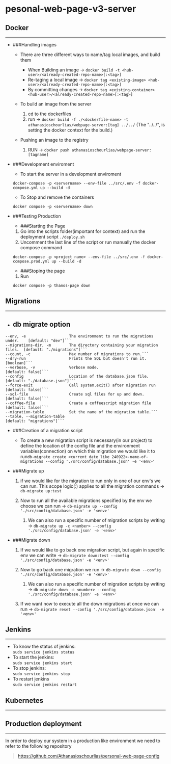 # pesonal-web-page-v3-server

## Docker

---

- ###Handling images
  - There are three different ways to name/tag local images, and build them
  
    - When Building an image -> ```docker build -t <hub-user>/<already-created-repo-name>[:<tag>]```
    - Re-taging a local image -> ```docker tag <existing-image> <hub-user>/<already-created-repo-name>[:<tag>]```
    - By committing changes -> ```docker tag <existing-container> <hub-user>/<already-created-repo-name>[:<tag>]```

  - To build an image from the server
    
    1. cd to the dockerfiles
    2. run -> `docker build -f ./<dockerfile-name> -t athanasioschourlias/webpage-server:[tag] ../../` (The "../../", is setting the docker context for the build.)
  
  - Pushing an image to the registry
    
    1. RUN -> `docker push athanasioschourlias/webpage-server:[tagname]`

- ###Development enviroment

  - To start the server in a development enviroment  
  ```
  docker-compose -p <servername> --env-file ../src/.env -f docker-compose.yml up --build -d
  ```
  - To Stop and remove the containers 
  ```
  docker compose -p <servername> down 
  ```

- ###Testing Production

  - ###Starting the Page
  1. Go into the scripts folder(important for context) and run the deployment script `./deploy.sh`
  2. Uncomment the last line of the script or run manually the docker compose command
  ```
  docker-compose -p <project name> --env-file ../src/.env -f docker-compose.prod.yml up --build -d
  ```
  - ###Stoping the page
  1. Run
  ```
  docker compose -p thanos-page down
  ```

## Migrations

---

- ## db migrate option
```
--env, -e                   The environment to run the migrations under.    [default: "dev"]```
--migrations-dir, -m        The directory containing your migration files.  [default: "./migrations"]```
--count, -c                 Max number of migrations to run.```
--dry-run                   Prints the SQL but doesn't run it.              [boolean]```
--verbose, -v               Verbose mode.                                   [default: false]```
--config                    Location of the database.json file.             [default: "./database.json"]```
--force-exit                Call system.exit() after migration run          [default: false]```
--sql-file                  Create sql files for up and down.               [default: false]```
--coffee-file               Create a coffeescript migration file            [default: false]```
--migration-table           Set the name of the migration table.```
--table, --migration-table                                                  [default: "migrations"]```
```
- ###Creation of a migration script

  - To create a new migration script is necessary(in our project) to define the location of the config file and the environment variables(connection) 
  on which this migration we would like it to run```db-migrate create <current date like 240922>-name-of-migrations --config './src/config/database.json' -e '<env>'```

- ###Migrate up

  1. if we would like for the migration to run only in one of our env's we can run. This scope logic(:<env>) applies to all the migration commands -> ```db-migrate up:test```

  2. Now to run all the available migrations specified by the env we choose we can run -> ```db-migrate up --config './src/config/database.json' -e '<env>'```
     1. We can also run a specific number of migration scripts by writing -> ```db-migrate up -c <number> --config './src/config/database.json' -e '<env>'```
     
- ###Migrate down

  1. If we would like to go back one migration script, but again in specific env we can write -> ```db-migrate down:test --config './src/config/database.json' -e '<env>'```

  2. Now to go back one migration we run -> ```db-migrate down --config './src/config/database.json' -e '<env>'```
     1. We can also run a specific number of migration scripts by writing -> ```db-migrate down -c <number> --config './src/config/database.json' -e '<env>'```
  
  3. If we want now to execute all the down migrations at once we can run -> ```db-migrate reset --config './src/config/database.json' -e '<env>'``` 

## Jenkins

---

- To know the status of jenkins:<br />`sudo service jenkins status`
- To start the jenkins: <br /> `sudo service jenkins start`
- To stop jenkins:<br /> `sudo service jenkins stop`
- To restart jenkins<br />`sudo service jenkins restart`

## Kubernetes

---

## Production deployment

---

In order to deploy our system in a production like environment we need to refer to the following repository

> https://github.com/Athanasioschourlias/personal-web-page-config